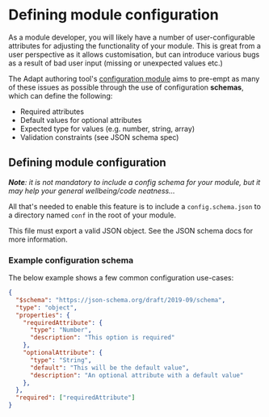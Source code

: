 # Defining module configuration

As a module developer, you will likely have a number of user-configurable attributes for adjusting the functionality of your module. This is great from a user perspective as it allows customisation, but can introduce various bugs as a result of bad user input (missing or unexpected values etc.)

The Adapt authoring tool's [configuration module](/identifiers.html#adapt-authoring-config-lib) aims to pre-empt as many of these issues as possible through the use of configuration **schemas**, which can define the following:
- Required attributes
- Default values for optional attributes
- Expected type for values (e.g. number, string, array)
- Validation constraints (see JSON schema spec)

## Defining module configuration
_**Note**: it is not mandatory to include a config schema for your module, but it may help your general wellbeing/code neatness..._

All that's needed to enable this feature is to include a `config.schema.json` to a directory named `conf` in the root of your module.

This file must export a valid JSON object. See the JSON schema docs for more information.

### Example configuration schema
The below example shows a few common configuration use-cases:

```json
{
  "$schema": "https://json-schema.org/draft/2019-09/schema",
  "type": "object",
  "properties": {
    "requiredAttribute": {
      "type": "Number",
      "description": "This option is required"
    },
    "optionalAttribute": {
      "type": "String",
      "default": "This will be the default value",
      "description": "An optional attribute with a default value"
    },
  },
  "required": ["requiredAttribute"]
}
```
